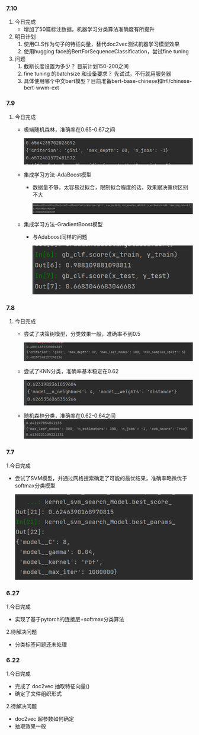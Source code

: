 ### 7.10

1. 今日完成
   * 增加了50篇标注数据，机器学习分类算法准确度有所提升
2. 明日计划
   1. 使用CLS作为句子的特征向量，替代doc2vec测试机器学习模型效果
   2. 使用hugging face的BertForSequenceClassification，尝试fine tuning
3. 问题
   1. 截断长度设置为多少？ 目前计划150-200之间
   2. fine tuning 的batchsize 和设备要求？ 先试试，不行就用服务器
   3. 具体使用哪个中文bert模型？目前准备bert-base-chinese和hfl/chinese-bert-wwm-ext

### 7.9

1. 今日完成

   * 极端随机森林，准确率在0.65-0.67之间

     ![image-20210709104343409](工作记录.assets/image-20210709104343409.png)

   * 集成学习方法-AdaBoost模型

     * 数据量不够，太容易过拟合，限制拟合程度的话，效果跟决策树区别不大

       ![image-20210709111252844](工作记录.assets/image-20210709111252844.png)

   * 集成学习方法-GradientBoost模型

     * 与Adaboost同样的问题

       ![image-20210709151957243](工作记录.assets/image-20210709151957243.png)

### 7.8

1. 今日完成

   * 尝试了决策树模型，分类效果一般，准确率不到0.5

     ![image-20210708100516283](工作记录.assets/image-20210708100516283.png)

   * 尝试了KNN分类，准确率基本稳定在0.62

     ![image-20210708103000589](工作记录.assets\image-20210708103000589.png)

   * 随机森林分类，准确率在0.62-0.64之间
     ![image-20210708162458932](工作记录.assets/image-20210708162458932.png)

### 7.7

1.今日完成

  * 尝试了SVM模型，并通过网格搜索确定了可能的最优结果，准确率略微优于softmax分类模型

    ![image-20210707100701437](工作记录.assets/image-20210707100701437.png)

### 6.27

1.今日完成

  * 实现了基于pytorch的连接层+softmax分类算法

2.待解决问题

  * 分类标签问题还未处理

### 6.22

1.今日完成

  * 完成了 doc2vec 抽取特征向量()
  * 确定了文件组织形式

2.待解决问题

  * doc2vec 超参数如何确定
  * 抽取效果一般